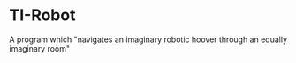 # TI-Robot

A program which "navigates an imaginary robotic hoover through an equally imaginary room"
